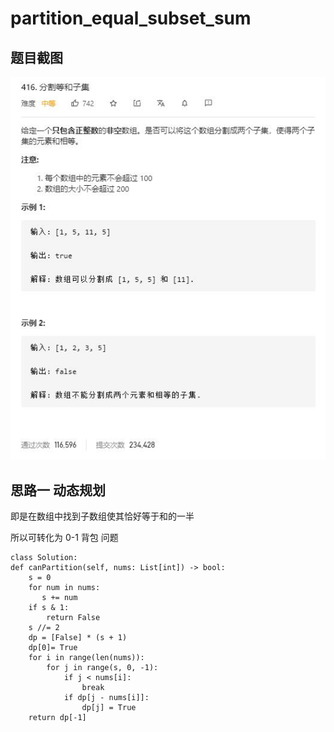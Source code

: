 # partition_equal_subset_sum

## 题目截图
 ![](partition_equal_subset_sum.jpg)

## 思路一 动态规划


即是在数组中找到子数组使其恰好等于和的一半

所以可转化为 0-1 背包 问题



    class Solution:
    def canPartition(self, nums: List[int]) -> bool:
        s = 0
        for num in nums:
           s += num
        if s & 1:
            return False
        s //= 2
        dp = [False] * (s + 1)
        dp[0]= True
        for i in range(len(nums)):
            for j in range(s, 0, -1):
                if j < nums[i]:
                    break
                if dp[j - nums[i]]:
                    dp[j] = True
        return dp[-1]
